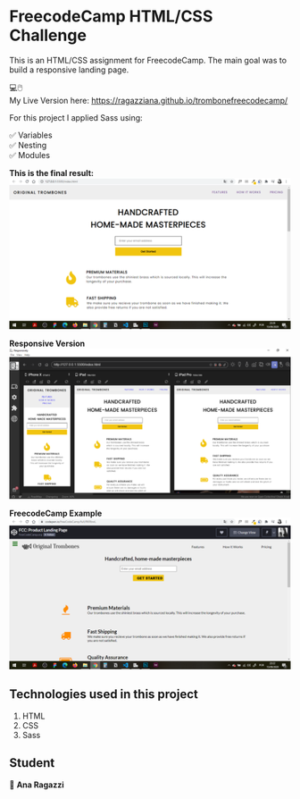 # FreecodeCamp HTML/CSS Challenge

This is an HTML/CSS assignment for FreecodeCamp.
The main goal was to build a responsive landing page.

💻🖱️\
My Live Version here: https://ragazziana.github.io/trombonefreecodecamp/

For this project I applied Sass using:

✅ Variables\
✅ Nesting\
✅ Modules

**This is the final result:**
![Final Result](https://github.com/ragazziana/trombonefreecodecamp/blob/master/images/originaltrombones.png?raw=true "Final Result")


**Responsive Version**
![Responsive Version](https://github.com/ragazziana/trombonefreecodecamp/blob/master/images/responsive.png?raw=true "Responsive Version")

**FreecodeCamp Example**
![FreecodeCamp](https://github.com/ragazziana/trombonefreecodecamp/blob/master/images/freecode.png?raw=true "FreecodeCamp")

## Technologies used in this project
1. HTML
1. CSS
1. Sass

## Student
👩 
**Ana Ragazzi**
